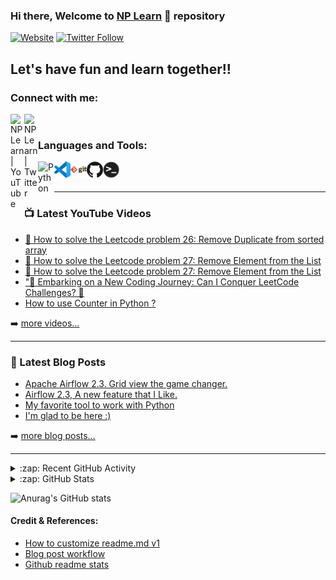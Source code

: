 ### Hi there, Welcome to [NP Learn][website] 👋 repository

[![Website](https://img.shields.io/website?label=www.Github.com&style=for-the-badge&url=https%3A%2F%2Fgithub.com/noppGithub)](https://github.com/noppGithub)
[![Twitter Follow](https://img.shields.io/twitter/follow/learn_np?color=1DA1F2&logo=twitter&style=for-the-badge)](https://twitter.com/intent/follow?original_referer=https%3A%2F%2Fgithub.com/noppGithub&screen_name=learn_np)

## Let's have fun and learn together!!


### Connect with me:

[<img align="left" alt="NPLearn | YouTube" width="22px" src="https://cdn.jsdelivr.net/npm/simple-icons@v3/icons/youtube.svg" />][youtube]
[<img align="left" alt="NPLearn | Twitter" width="22px" src="https://cdn.jsdelivr.net/npm/simple-icons@v3/icons/twitter.svg" />][twitter]

<br />

### Languages and Tools:

[<img align="left" alt="Python" width="26px" src="https://github.com/jalbertsr/logo-badge-images/blob/master/img/rsz_python.png?raw=true" />][website]
[<img align="left" alt="Visual Studio Code" width="26px" src="https://raw.githubusercontent.com/github/explore/80688e429a7d4ef2fca1e82350fe8e3517d3494d/topics/visual-studio-code/visual-studio-code.png" />][website]
[<img align="left" alt="Git" width="26px" src="https://raw.githubusercontent.com/github/explore/80688e429a7d4ef2fca1e82350fe8e3517d3494d/topics/git/git.png" />][website]
[<img align="left" alt="GitHub" width="26px" src="https://raw.githubusercontent.com/github/explore/78df643247d429f6cc873026c0622819ad797942/topics/github/github.png" />][website]
[<img align="left" alt="Terminal" width="26px" src="https://raw.githubusercontent.com/github/explore/80688e429a7d4ef2fca1e82350fe8e3517d3494d/topics/terminal/terminal.png" />][website]

<br />
<br />

---

### 📺 Latest YouTube Videos

<!-- YOUTUBE:START -->
- [🤔 How to solve the Leetcode problem 26: Remove Duplicate from sorted array](https://www.youtube.com/watch?v=WtXY77KpDrU)
- [🤔 How to solve the Leetcode problem 27: Remove Element from the List](https://www.youtube.com/watch?v=O7iMzlbc6k0)
- [🤔 How to solve the Leetcode problem 27: Remove Element from the List](https://www.youtube.com/watch?v=j_D3j2i-ePA)
- [&quot;🚀 Embarking on a New Coding Journey: Can I Conquer LeetCode Challenges? 🤔](https://www.youtube.com/watch?v=VFv0g9uXwk4)
- [How to use Counter in Python ?](https://www.youtube.com/watch?v=31qOGmTQ30E)
<!-- YOUTUBE:END -->

➡️ [more videos...](https://www.youtube.com/channel/UC4ZEHFklDEPFnCTBxjaChTg)

---

### 📕 Latest Blog Posts

<!-- BLOG-POST-LIST:START -->
- [Apache Airflow 2.3. Grid view the game changer.](https://dev.to/noppgithub/apache-airflow-23-grid-view-the-game-changer-49nd)
- [Airflow 2.3, A new feature that I Like.](https://dev.to/noppgithub/airflow-23-what-i-know-13ap)
- [My favorite tool to work with Python](https://dev.to/noppgithub/my-favorite-tool-to-work-with-python-2i8l)
- [I&#39;m glad to be here :&rpar;](https://dev.to/noppgithub/i-m-glad-to-be-here-2e1)
<!-- BLOG-POST-LIST:END -->

➡️ [more blog posts...](https://dev.to/noppgithub)

---

<details>
  <summary>:zap: Recent GitHub Activity</summary>
  
<!--START_SECTION:activity-->
1. ❗ Opened issue [#626](https://github.com/AltimateAI/vscode-dbt-power-user/issues/626) in [AltimateAI/vscode-dbt-power-user](https://github.com/AltimateAI/vscode-dbt-power-user)
2. 🎉 Merged PR [#1](https://github.com/noppGithub/protect-main/pull/1) in [noppGithub/protect-main](https://github.com/noppGithub/protect-main)
3. 💪 Opened PR [#1](https://github.com/noppGithub/protect-main/pull/1) in [noppGithub/protect-main](https://github.com/noppGithub/protect-main)
4. ❗ Opened issue [#381](https://github.com/marcosschroh/dataclasses-avroschema/issues/381) in [marcosschroh/dataclasses-avroschema](https://github.com/marcosschroh/dataclasses-avroschema)
5. ❗ Opened issue [#14750](https://github.com/hashicorp/terraform-provider-google/issues/14750) in [hashicorp/terraform-provider-google](https://github.com/hashicorp/terraform-provider-google)
<!--END_SECTION:activity-->

</details>

<details>
  <summary>:zap: GitHub Stats</summary>

  <img align="left" alt="My GitHub Stats" src="https://github-readme-stats.codestackr.vercel.app/api?username=noppGithub&show_icons=true&hide_border=true" />

</details>

![Anurag's GitHub stats](https://github-readme-stats.vercel.app/api?username=noppGithub&show_icons=true&theme=radical)

#### Credit & References:
- [How to customize readme.md v1](https://www.youtube.com/watch?v=ECuqb5Tv9qI)
- [Blog post workflow](https://github.com/gautamkrishnar/blog-post-workflow)
- [Github readme stats](https://github.com/anuraghazra/github-readme-stats)

<!-- Variables, mostly URLs -->
[website]: https://github.com/noppGithub
[youtube]: https://www.youtube.com/channel/UC4ZEHFklDEPFnCTBxjaChTg
[twitter]: https://twitter.com/learn_np

